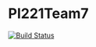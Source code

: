 # PI221Team7
[![Build Status](https://travis-ci.com/MikhaylovVladislav/PI221Team7.svg?branch=master)](https://travis-ci.com/MikhaylovVladislav/PI221Team7)
